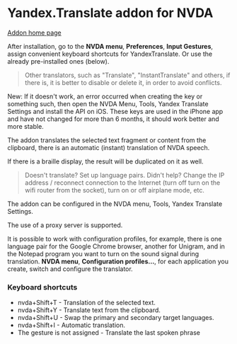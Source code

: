 # Yandex.Translate addon for NVDA

[Addon home page](https://github.com/alekssamos/YandexTranslate/)

After installation, go to the **NVDA menu**, **Preferences**, **Input Gestures**,
assign convenient keyboard shortcuts for YandexTranslate. Or use the already pre-installed ones (below).

> Other translators, such as "Translate", "InstantTranslate" and others,
> if there is, it is better to disable or delete it, in order to avoid conflicts.

New: If it doesn't work, an error occurred when creating the key or something 
such,
then open the NVDA Menu, Tools, Yandex Translate Settings
and install the API on iOS.
These keys are used in the iPhone app and have not changed for more than 6 months,
it should work better and more stable.

The addon translates the selected text fragment or content from the clipboard, there is an automatic (instant) translation of NVDA speech.

If there is a braille display, the result will be duplicated on it as well.

> Doesn't translate? Set up language pairs.
> Didn't help?
> Change the IP address / reconnect connection to the Internet (turn off turn on the wifi router from the socket),
> turn on or off airplane mode, etc.

The addon can be configured in the NVDA menu, Tools, Yandex Translate Settings.

The use of a proxy server is supported.

It is possible to work with configuration profiles, for example, there is one language pair for the Google Chrome browser, another for Unigram, and in the Notepad program you want to turn on the sound signal during translation. **NVDA menu**, **Configuration profiles...**, for each application you create, 
switch and configure the translator.

### Keyboard shortcuts
* nvda+Shift+T - Translation of the selected text.
* nvda+Shift+Y - Translate text from the clipboard.
* nvda+Shift+U - Swap the primary and secondary target languages.
* nvda+Shift+I - Automatic translation.
* The gesture is not assigned - Translate the last spoken phrase
